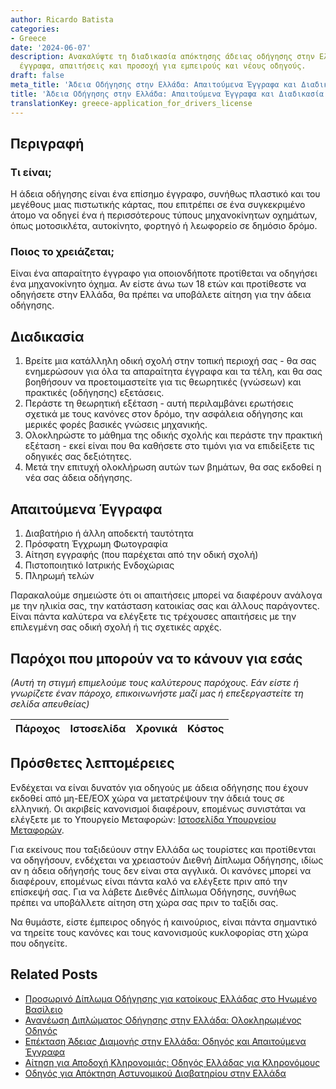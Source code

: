 ```yaml
---
author: Ricardo Batista
categories:
- Greece
date: '2024-06-07'
description: Ανακαλύψτε τη διαδικασία απόκτησης άδειας οδήγησης στην Ελλάδα, αναγκαία
  έγγραφα, απαιτήσεις και προσοχή για εμπειρούς και νέους οδηγούς.
draft: false
meta_title: 'Άδεια Οδήγησης στην Ελλάδα: Απαιτούμενα Έγγραφα και Διαδικασία'
title: 'Άδεια Οδήγησης στην Ελλάδα: Απαιτούμενα Έγγραφα και Διαδικασία'
translationKey: greece-application_for_drivers_license
---
```



## Περιγραφή
### Τι είναι;
Η άδεια οδήγησης είναι ένα επίσημο έγγραφο, συνήθως πλαστικό και του μεγέθους μιας πιστωτικής κάρτας, που επιτρέπει σε ένα συγκεκριμένο άτομο να οδηγεί ένα ή περισσότερους τύπους μηχανοκίνητων οχημάτων, όπως μοτοσικλέτα, αυτοκίνητο, φορτηγό ή λεωφορείο σε δημόσιο δρόμο.

### Ποιος το χρειάζεται;
Είναι ένα απαραίτητο έγγραφο για οποιονδήποτε προτίθεται να οδηγήσει ένα μηχανοκίνητο όχημα. Αν είστε άνω των 18 ετών και προτίθεστε να οδηγήσετε στην Ελλάδα, θα πρέπει να υποβάλετε αίτηση για την άδεια οδήγησης.

## Διαδικασία
1. Βρείτε μια κατάλληλη οδική σχολή στην τοπική περιοχή σας - θα σας ενημερώσουν για όλα τα απαραίτητα έγγραφα και τα τέλη, και θα σας βοηθήσουν να προετοιμαστείτε για τις θεωρητικές (γνώσεων) και πρακτικές (οδήγησης) εξετάσεις.
2. Περάστε τη θεωρητική εξέταση - αυτή περιλαμβάνει ερωτήσεις σχετικά με τους κανόνες στον δρόμο, την ασφάλεια οδήγησης και μερικές φορές βασικές γνώσεις μηχανικής.
3. Ολοκληρώστε το μάθημα της οδικής σχολής και περάστε την πρακτική εξέταση - εκεί είναι που θα καθήσετε στο τιμόνι για να επιδείξετε τις οδηγικές σας δεξιότητες.
4. Μετά την επιτυχή ολοκλήρωση αυτών των βημάτων, θα σας εκδοθεί η νέα σας άδεια οδήγησης.

## Απαιτούμενα Έγγραφα
1. Διαβατήριο ή άλλη αποδεκτή ταυτότητα
2. Πρόσφατη Έγχρωμη Φωτογραφία
3. Αίτηση εγγραφής (που παρέχεται από την οδική σχολή)
4. Πιστοποιητικό Ιατρικής Ενδοχώριας 
5. Πληρωμή τελών

Παρακαλούμε σημειώστε ότι οι απαιτήσεις μπορεί να διαφέρουν ανάλογα με την ηλικία σας, την κατάσταση κατοικίας σας και άλλους παράγοντες. Είναι πάντα καλύτερα να ελέγξετε τις τρέχουσες απαιτήσεις με την επιλεγμένη σας οδική σχολή ή τις σχετικές αρχές.

## Παρόχοι που μπορούν να το κάνουν για εσάς

_(Αυτή τη στιγμή επιμελούμε τους καλύτερους παρόχους. Εάν είστε ή γνωρίζετε έναν πάροχο, επικοινωνήστε μαζί μας ή επεξεργαστείτε τη σελίδα απευθείας)_

| Πάροχος | Ιστοσελίδα | Χρονικά | Κόστος |
| --------------- | --------------- | :-------------: | :-------------: |

## Πρόσθετες λεπτομέρειες
Ενδέχεται να είναι δυνατόν για οδηγούς με άδεια οδήγησης που έχουν εκδοθεί από μη-ΕΕ/ΕΟΧ χώρα να μετατρέψουν την άδειά τους σε ελληνική. Οι ακριβείς κανονισμοί διαφέρουν, επομένως συνιστάται να ελέγξετε με το Υπουργείο Μεταφορών: [Ιστοσελίδα Υπουργείου Μεταφορών](https://www.yme.gr/).

Για εκείνους που ταξιδεύουν στην Ελλάδα ως τουρίστες και προτίθενται να οδηγήσουν, ενδέχεται να χρειαστούν Διεθνή Δίπλωμα Οδήγησης, ιδίως αν η άδεια οδήγησής τους δεν είναι στα αγγλικά. Οι κανόνες μπορεί να διαφέρουν, επομένως είναι πάντα καλό να ελέγξετε πριν από την επίσκεψή σας. Για να λάβετε Διεθνές Δίπλωμα Οδήγησης, συνήθως πρέπει να υποβάλλετε αίτηση στη χώρα σας πριν το ταξίδι σας.

Να θυμάστε, είστε έμπειρος οδηγός ή καινούριος, είναι πάντα σημαντικό να τηρείτε τους κανόνες και τους κανονισμούς κυκλοφορίας στη χώρα που οδηγείτε.


## Related Posts

- [Προσωρινό Δίπλωμα Οδήγησης για κατοίκους Ελλάδας στο Ηνωμένο Βασίλειο](https://tramitit.com/el/guides/greece/aitese_gia_dokimastike_adeia_odegeses/)
- [Ανανέωση Διπλώματος Οδήγησης στην Ελλάδα: Ολοκληρωμένος Οδηγός](https://tramitit.com/el/guides/greece/aitese_gia_ananeose_adeias_odegeses/)
- [Επέκταση Άδειας Διαμονής στην Ελλάδα: Οδηγός και Απαιτούμενα Έγγραφα](https://tramitit.com/el/guides/greece/aitese_gia_paratase_adeias_diamones/)
- [Αίτηση για Αποδοχή Κληρονομιάς: Οδηγός Ελλάδας για Κληρονόμους](https://tramitit.com/el/guides/greece/aitese_gia_apodokhe_kleronomias/)
- [Οδηγός για Απόκτηση Αστυνομικού Διαβατηρίου στην Ελλάδα](https://tramitit.com/el/guides/greece/aitese_gia_ekdose_tautotetas/)